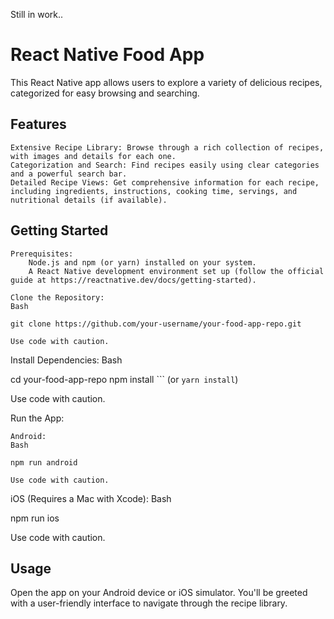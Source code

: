 Still in work..
# React Native Food App

This React Native app allows users to explore a variety of delicious recipes, categorized for easy browsing and searching.

## Features

    Extensive Recipe Library: Browse through a rich collection of recipes, with images and details for each one.
    Categorization and Search: Find recipes easily using clear categories and a powerful search bar.
    Detailed Recipe Views: Get comprehensive information for each recipe, including ingredients, instructions, cooking time, servings, and nutritional details (if available).
    

## Getting Started

    Prerequisites:
        Node.js and npm (or yarn) installed on your system.
        A React Native development environment set up (follow the official guide at https://reactnative.dev/docs/getting-started).

    Clone the Repository:
    Bash

    git clone https://github.com/your-username/your-food-app-repo.git

    Use code with caution.

Install Dependencies:
Bash

cd your-food-app-repo
npm install
``` (or `yarn install`)

Use code with caution.

Run the App:

    Android:
    Bash

    npm run android

    Use code with caution.

iOS (Requires a Mac with Xcode):
Bash

npm run ios

Use code with caution.

## Usage

Open the app on your Android device or iOS simulator. You'll be greeted with a user-friendly interface to navigate through the recipe library.
